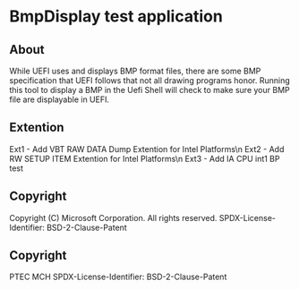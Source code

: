 # BmpDisplay test application

## About

While UEFI uses and displays BMP format files, there are some BMP specification that UEFI
follows that not all drawing programs honor.
Running this tool to display a BMP in the Uefi Shell will check to make sure your BMP file are
displayable in UEFI.

## Extention
Ext1 - Add VBT RAW DATA Dump Extention for Intel Platforms\n
Ext2 - Add RW SETUP ITEM Extention for Intel Platforms\n
Ext3 - Add IA CPU int1 BP test

## Copyright

Copyright (C) Microsoft Corporation. All rights reserved.
SPDX-License-Identifier: BSD-2-Clause-Patent

## Copyright
PTEC MCH
SPDX-License-Identifier: BSD-2-Clause-Patent
